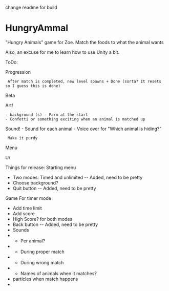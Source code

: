 change readme for build

HungryAmmal
===========

"Hungry Animals" game for Zoe. Match the foods to what the animal wants

Also, an excuse for me to learn how to use Unity a bit. 

ToDo:

Progression

	 After match is completed, new level spawns + Done (sorta? It resets so I guess this is done)

Beta

Art!

	- background (s) - Farm at the start
	- Confetti or something exciting when an animal is matched up
Sound!
	- Sound for each animal
	- Voice over for "Which animal is hiding?"

	 Make it purdy

Menu 

Ui



Things for release:
Starting menu
- Two modes: Timed and unlimited -- Added, need to be pretty
- Choose background?
- Quit button -- Added, need to be pretty
 
Game
For timer mode
- Add time limit
- Add score
- High Score?
for both modes
- Back button -- Added, need to be pretty
- Sounds
- - Per animal? 
- - During proper match
- - During wrong match
- - Names of animals when it matches?
- particles when match happens
- 
